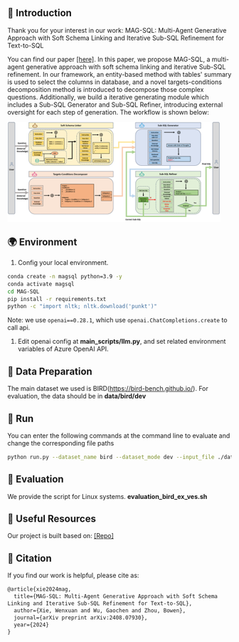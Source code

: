 
## 📖 Introduction

Thank you for your interest in our work: MAG-SQL: Multi-Agent Generative Approach with Soft Schema Linking and Iterative Sub-SQL Refinement for Text-to-SQL

You can find our paper [[here]](https://arxiv.org/abs/2408.07930). In this paper, we propose MAG-SQL, a multi-agent generative approach with soft schema linking and iterative Sub-SQL refinement. In our framework, an entity-based method with tables' summary is used to select the columns in database, and a novel targets-conditions decomposition method is introduced to decompose those complex questions. Additionally, we build a iterative generating module which includes a Sub-SQL Generator and Sub-SQL Refiner, introducing external oversight for each step of generation. The workflow is shown below: 

<img src="./assets/Workflow.png" align="middle" width="95%">

## 🌍 Environment

1. Config your local environment.

```bash
conda create -n magsql python=3.9 -y
conda activate magsql
cd MAG-SQL
pip install -r requirements.txt
python -c "import nltk; nltk.download('punkt')"
```

Note: we use `openai==0.28.1`, which use `openai.ChatCompletions.create` to call api.

1. Edit openai config at **main_scripts/llm.py**, and set related environment variables of Azure OpenAI API.


## 📜 Data Preparation
The main dataset we used is BIRD(https://bird-bench.github.io/). 
For evaluation, the data should be in **data/bird/dev**


## 🚀 Run

You can enter the following commands at the command line to evaluate and change the corresponding file paths
```bash
python run.py --dataset_name bird --dataset_mode dev --input_file ./data/bird/dev/dev.json --db_path ./data/bird/dev/dev_databases/ --tables_json_path ./data/bird/dev/dev_tables.json --output_file ./output/gpt4_mag.json --log_file ./output/log/log/txt --start_pos 0 
```

## 📑 Evaluation

We provide the script for Linux systems.
**evaluation_bird_ex_ves.sh**

## 🎈 Useful Resources

Our project is built based on: [[Repo]](https://github.com/wbbeyourself/MAC-SQL)

## 📰 Citation 
If you find our work is helpful, please cite as:
```text
@article{xie2024mag,
  title={MAG-SQL: Multi-Agent Generative Approach with Soft Schema Linking and Iterative Sub-SQL Refinement for Text-to-SQL},
  author={Xie, Wenxuan and Wu, Gaochen and Zhou, Bowen},
  journal={arXiv preprint arXiv:2408.07930},
  year={2024}
}
```